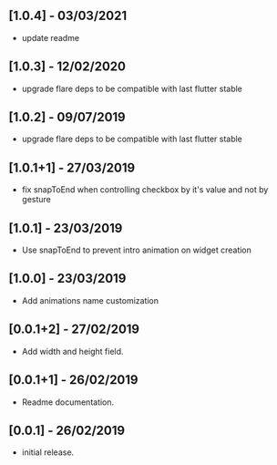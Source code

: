 ## [1.0.4] - 03/03/2021

* update readme

## [1.0.3] - 12/02/2020

* upgrade flare deps to be compatible with last flutter stable

## [1.0.2] - 09/07/2019

* upgrade flare deps to be compatible with last flutter stable

## [1.0.1+1] - 27/03/2019

* fix snapToEnd when controlling checkbox by it's value and not by gesture

## [1.0.1] - 23/03/2019

* Use snapToEnd to prevent intro animation on widget creation

## [1.0.0] - 23/03/2019

* Add animations name customization

## [0.0.1+2] - 27/02/2019

* Add width and height field.

## [0.0.1+1] - 26/02/2019

* Readme documentation.

## [0.0.1] - 26/02/2019

* initial release.

